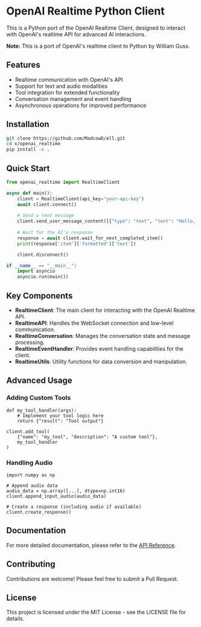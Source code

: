 # OpenAI Realtime Python Client

This is a Python port of the OpenAI Realtime Client, designed to interact with OpenAI's realtime API for advanced AI interactions.

**Note:** This is a port of OpenAI's realtime client to Python by William Guss.

## Features

- Realtime communication with OpenAI's API
- Support for text and audio modalities
- Tool integration for extended functionality
- Conversation management and event handling
- Asynchronous operations for improved performance

## Installation
```bash
git clone https://github.com/MadcowD/ell.git
cd x/openai_realtime
pip install -e .
```
## Quick Start
```python
from openai_realtime import RealtimeClient

async def main():
    client = RealtimeClient(api_key="your-api-key")
    await client.connect()
    
    # Send a text message
    client.send_user_message_content([{"type": "text", "text": "Hello, AI!"}])
    
    # Wait for the AI's response
    response = await client.wait_for_next_completed_item()
    print(response['item']['formatted']['text'])

    client.disconnect()

if __name__ == "__main__":
    import asyncio
    asyncio.run(main())
```

## Key Components
- **RealtimeClient**: The main client for interacting with the OpenAI Realtime API.
- **RealtimeAPI**: Handles the WebSocket connection and low-level communication.
- **RealtimeConversation**: Manages the conversation state and message processing.
- **RealtimeEventHandler**: Provides event handling capabilities for the client.
- **RealtimeUtils**: Utility functions for data conversion and manipulation.

## Advanced Usage
### Adding Custom Tools
```python3
def my_tool_handler(args):
    # Implement your tool logic here
    return {"result": "Tool output"}

client.add_tool(
    {"name": "my_tool", "description": "A custom tool"},
    my_tool_handler
)
```

### Handling Audio
```
import numpy as np

# Append audio data
audio_data = np.array([...], dtype=np.int16)
client.append_input_audio(audio_data)

# Create a response (including audio if available)
client.create_response()
```
## Documentation
For more detailed documentation, please refer to the [API Reference](#).

## Contributing
Contributions are welcome! Please feel free to submit a Pull Request.

## License
This project is licensed under the MIT License - see the LICENSE file for details.
